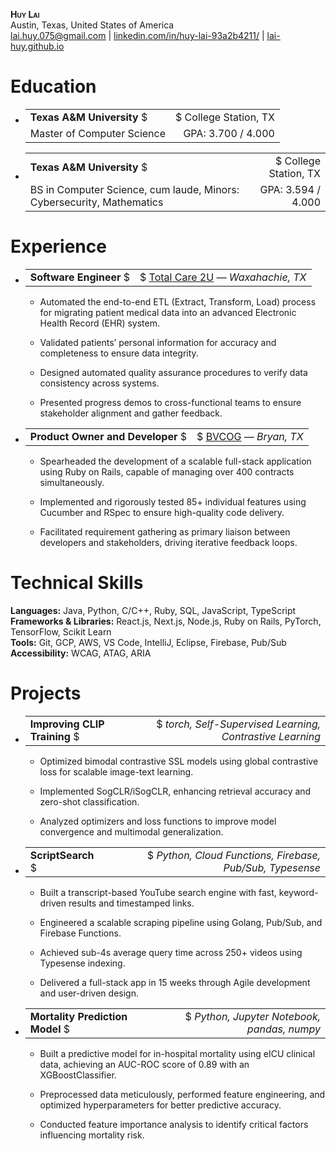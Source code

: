 <div class="center">

**<span class="smallcaps">Huy Lai</span>**  
Austin, Texas, United States of America  
[<u>lai.huy.075@gmail.com</u>](mailto:lai.huy.075@gmail.com) $|$
[<u>linkedin.com/in/huy-lai-93a2b4211/</u>](https://www.linkedin.com/in/huy-lai-93a2b4211/) $|$
[<u>lai-huy.github.io</u>](https://lai-huy.github.io)

</div>

# Education

- |                                                  |                      |
  |:-------------------------------------------------|---------------------:|
  | **Texas A&M University** $|$ College Station, TX | Aug. 2024 — May 2025 |
  | Master of Computer Science                       |   GPA: 3.700 / 4.000 |

- |                                                                       |                      |
  |:----------------------------------------------------------------------|---------------------:|
  | **Texas A&M University** $|$ College Station, TX                      | Aug. 2021 — May 2024 |
  | BS in Computer Science, cum laude, Minors: Cybersecurity, Mathematics |   GPA: 3.594 / 4.000 |

# Experience

- |                                                                                                   |                       |
  |:--------------------------------------------------------------------------------------------------|----------------------:|
  | **Software Engineer** $|$ [<u>Total Care 2U</u>](https://www.totalcare2u.com/) *— Waxahachie, TX* | *Jul. 2024 — Present* |

  - 
    Automated the end-to-end ETL (Extract, Transform, Load) process for migrating patient medical data into an advanced Electronic Health Record (EHR) system.

  - 
    Validated patients’ personal information for accuracy and completeness to ensure data integrity.

  - 
    Designed automated quality assurance procedures to verify data consistency across systems.

  - 
    Presented progress demos to cross-functional teams to ensure stakeholder alignment and gather feedback.

- |                                                                                          |                         |
  |:-----------------------------------------------------------------------------------------|------------------------:|
  | **Product Owner and Developer** $|$ [<u>BVCOG</u>](https://www.bvcog.org/) *— Bryan, TX* | *Aug. 2023 — Dec. 2023* |

  - 
    Spearheaded the development of a scalable full-stack application using Ruby on Rails, capable of managing over 400 contracts simultaneously.

  - 
    Implemented and rigorously tested 85+ individual features using Cucumber and RSpec to ensure high-quality code delivery.

  - 
    Facilitated requirement gathering as primary liaison between developers and stakeholders, driving iterative feedback loops.

# Technical Skills

**Languages:** Java, Python, C/C++, Ruby, SQL, JavaScript, TypeScript  
**Frameworks & Libraries:** React.js, Next.js, Node.js, Ruby on Rails, PyTorch, TensorFlow, Scikit Learn  
**Tools:** Git, GCP, AWS, VS Code, IntelliJ, Eclipse, Firebase, Pub/Sub  
**Accessibility:** WCAG, ATAG, ARIA  

# Projects

- |                                                                                         |                      |
  |:----------------------------------------------------------------------------------------|---------------------:|
  | **Improving CLIP Training** $|$ *torch, Self-Supervised Learning, Contrastive Learning* | Aug. 2024 — Dec 2024 |

  - 
    Optimized bimodal contrastive SSL models using global contrastive loss for scalable image-text learning.

  - 
    Implemented SogCLR/iSogCLR, enhancing retrieval accuracy and zero-shot classification.

  - 
    Analyzed optimizers and loss functions to improve model convergence and multimodal generalization.

- |                                                                              |                      |
  |:-----------------------------------------------------------------------------|---------------------:|
  | **ScriptSearch** $|$ *Python, Cloud Functions, Firebase, Pub/Sub, Typesense* | Jan. 2024 — May 2024 |

  - 
    Built a transcript-based YouTube search engine with fast, keyword-driven results and timestamped links.

  - 
    Engineered a scalable scraping pipeline using Golang, Pub/Sub, and Firebase Functions.

  - 
    Achieved sub-4s average query time across 250+ videos using Typesense indexing.

  - 
    Delivered a full-stack app in 15 weeks through Agile development and user-driven design.

- |                                                                              |                      |
  |:-----------------------------------------------------------------------------|---------------------:|
  | **Mortality Prediction Model** $|$ *Python, Jupyter Notebook, pandas, numpy* | Jan. 2023 — May 2023 |

  - 
    Built a predictive model for in-hospital mortality using eICU clinical data, achieving an AUC-ROC score of $0.89$ with an XGBoostClassifier.

  - 
    Preprocessed data meticulously, performed feature engineering, and optimized hyperparameters for better predictive accuracy.

  - 
    Conducted feature importance analysis to identify critical factors influencing mortality risk.
